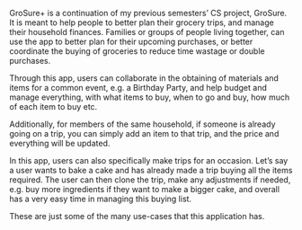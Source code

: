 
GroSure+ is a continuation of my previous semesters’ CS project, GroSure. It is meant to help people to better plan their grocery trips, and manage their household finances. Families or groups of people living together, can use the app to better plan for their upcoming purchases, or better coordinate the buying of groceries to reduce time wastage or double purchases. 

Through this app, users can collaborate in the obtaining of materials and items for a common event, e.g. a Birthday Party, and help budget and manage everything, with what items to buy, when to go and buy, how much of each item to buy etc. 

Additionally, for members of the same household, if someone is already going on a trip, you can simply add an item to that trip, and the price and everything will be updated.

In this app, users can also specifically make trips for an occasion. Let’s say a user wants to bake a cake and has already made a trip buying all the items required. The user can then clone the trip, make any adjustments if needed, e.g. buy more ingredients if they want to make a bigger cake, and overall has a very easy time in managing this buying list.

These are just some of the many use-cases that this application has.
